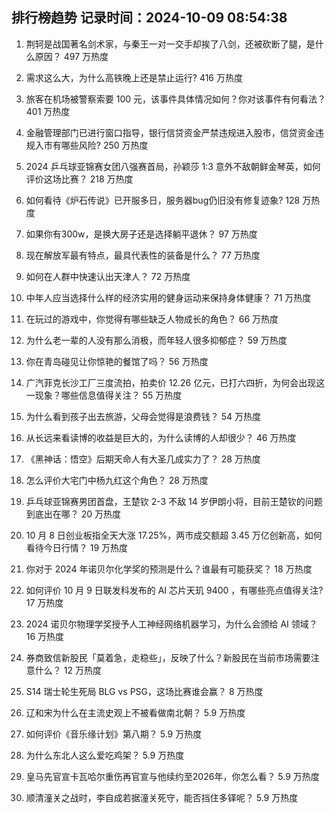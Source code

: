 
## 排行榜趋势 记录时间：2024-10-09 08:54:38
  
  1. 荆轲是战国著名剑术家，与秦王一对一交手却挨了八剑，还被砍断了腿，是什么原因？ 497 万热度
    
  2. 需求这么大，为什么高铁晚上还是禁止运行? 416 万热度
    
  3. 旅客在机场被警察索要 100 元，该事件具体情况如何？你对该事件有何看法？ 401 万热度
    
  4. 金融管理部门已进行窗口指导，银行信贷资金严禁违规进入股市，信贷资金违规入市有哪些风险? 250 万热度
    
  5. 2024 乒乓球亚锦赛女团八强赛首局，孙颖莎 1:3 意外不敌朝鲜金琴英，如何评价这场比赛？ 218 万热度
    
  6. 如何看待《炉石传说》已开服多日，服务器bug仍旧没有修复迹象? 128 万热度
    
  7. 如果你有300w，是换大房子还是选择躺平退休？ 97 万热度
    
  8. 现在解放军最有特点，最具代表性的装备是什么？ 77 万热度
    
  9. 如何在人群中快速认出天津人？ 72 万热度
    
  10. 中年人应当选择什么样的经济实用的健身运动来保持身体健康？ 71 万热度
    
  11. 在玩过的游戏中，你觉得有哪些缺乏人物成长的角色？ 66 万热度
    
  12. 为什么老一辈的人没有那么消极，而年轻人很多抑郁症？ 59 万热度
    
  13. 你在青岛碰见让你惊艳的餐馆了吗？ 56 万热度
    
  14. 广汽菲克长沙工厂三度流拍，拍卖价 12.26 亿元，已打六四折，为何会出现这一现象？哪些信息值得关注？ 55 万热度
    
  15. 为什么看到孩子出去旅游，父母会觉得是浪费钱？ 54 万热度
    
  16. 从长远来看读博的收益是巨大的，为什么读博的人却很少？ 46 万热度
    
  17. 《黑神话：悟空》后期天命人有大圣几成实力了？ 28 万热度
    
  18. 怎么评价大宅门中杨九红这个角色？ 28 万热度
    
  19. 乒乓球亚锦赛男团首盘，王楚钦 2-3 不敌 14 岁伊朗小将，目前王楚钦的问题到底出在哪？ 20 万热度
    
  20. 10 月 8 日创业板指全天大涨 17.25%，两市成交额超 3.45 万亿创新高，如何看待今日行情？ 19 万热度
    
  21. 你对于 2024 年诺贝尔化学奖的预测是什么？谁最有可能获奖？ 18 万热度
    
  22. 如何评价 10 月 9 日联发科发布的 AI 芯片天玑 9400 ，有哪些亮点值得关注? 17 万热度
    
  23. 2024 诺贝尔物理学奖授予人工神经网络机器学习，为什么会颁给 AI 领域？ 16 万热度
    
  24. 券商致信新股民「莫着急，走稳些」，反映了什么？新股民在当前市场需要注意什么？ 12 万热度
    
  25. S14 瑞士轮生死局 BLG vs PSG，这场比赛谁会赢？ 8 万热度
    
  26. 辽和宋为什么在主流史观上不被看做南北朝？ 5.9 万热度
    
  27. 如何评价《音乐缘计划》第八期？ 5.9 万热度
    
  28. 为什么东北人这么爱吃鸡架？ 5.9 万热度
    
  29. 皇马先官宣卡瓦哈尔重伤再官宣与他续约至2026年，你怎么看？ 5.9 万热度
    
  30. 顺清潼关之战时，李自成若据潼关死守，能否挡住多铎呢？ 5.9 万热度
    